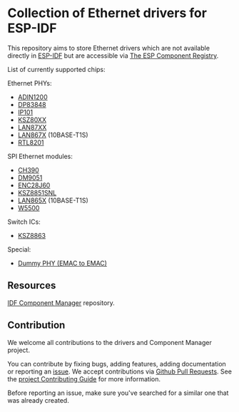 # Collection of Ethernet drivers for ESP-IDF

This repository aims to store Ethernet drivers which are not available directly in [ESP-IDF](https://github.com/espressif/esp-idf) but are accessible via [The ESP Component Registry](https://components.espressif.com/).

List of currently supported chips:

Ethernet PHYs:
- [ADIN1200](adin1200/README.md)
- [DP83848](dp83848/README.md)
- [IP101](ip101/README.md)
- [KSZ80XX](ksz80xx/README.md)
- [LAN87XX](lan87xx/README.md)
- [LAN867X](lan867x/README.md) (10BASE-T1S)
- [RTL8201](rtl8201/README.md)

SPI Ethernet modules:
- [CH390](ch390/README.md)
- [DM9051](dm9051/README.md)
- [ENC28J60](enc28j60/README.md)
- [KSZ8851SNL](ksz8851snl/README.md)
- [LAN865X](lan865x/README.md) (10BASE-T1S)
- [W5500](w5500/README.md)

Switch ICs:
- [KSZ8863](ksz8863/README.md)

Special:
- [Dummy PHY (EMAC to EMAC)](eth_dummy_phy/README.md)

## Resources

[IDF Component Manager](https://github.com/espressif/idf-component-manager) repository.

## Contribution

We welcome all contributions to the drivers and Component Manager project.

You can contribute by fixing bugs, adding features, adding documentation or reporting an [issue](https://github.com/espressif/esp-eth-drivers/issues). We accept contributions via [Github Pull Requests](https://docs.github.com/en/pull-requests/collaborating-with-pull-requests/proposing-changes-to-your-work-with-pull-requests/about-pull-requests). See the [project Contributing Guide](CONTRIBUTING.md) for more information.

Before reporting an issue, make sure you've searched for a similar one that was already created.
